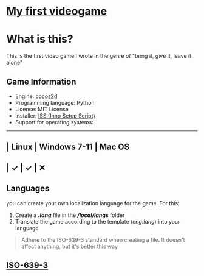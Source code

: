 [//]: # (    <img width="320px" height="213px" src="https://raw.githubusercontent.com/YakovSava/first_video_game/main/source/map.png">)
<p align="center">
  <a href="https://github.com/YakovSava/first_video_game/blob/main/source/map.png"><h1>
    My first videogame
  </h1></a>
</p>

# What is this?
This is the first video game I wrote in the genre of "bring it, give it, leave it alone"

## Game Information
- Engine: [cocos2d](https://github.com/los-cocos/cocos)
- Programming language: Python
- License: MIT License
- Installer: [ISS (Inno Setup Script)](https://github.com/jrsoftware/issrc)
- Support for operating systems:
---------------------------------
| Linux | Windows 7-11 | Mac OS
---------------------------------
| ✓ | ✓ | ✕
---------------------------------

## Languages
you can create your own localization language for the game. For this:
1. Create a **_<Language>.lang_** file in the **_/local/langs_** folder
2. Translate the game according to the template (*eng.lang*) into your language
<blockquote> Adhere to the ISO-639-3 standard when creating a file. It doesn't affect anything, but it's better this way </blockquote>

## [ISO-639-3](https://en.wikipedia.org/wiki/Wikipedia:WikiProject_Languages/List_of_ISO_639-3_language_codes_(2019))